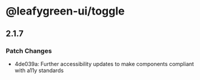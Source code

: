 # @leafygreen-ui/toggle

## 2.1.7

### Patch Changes

- 4de039a: Further accessibility updates to make components compliant with a11y standards
